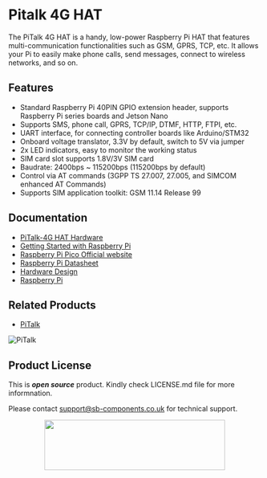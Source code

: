 # Pitalk 4G HAT

The PiTalk 4G HAT is a handy, low-power Raspberry Pi HAT that features multi-communication functionalities such as GSM, GPRS, TCP, etc. It allows your Pi to easily make phone calls, send messages, connect to wireless networks, and so on.

## Features 

* Standard Raspberry Pi 40PIN GPIO extension header, supports Raspberry Pi series boards and Jetson Nano
* Supports SMS, phone call, GPRS, TCP/IP, DTMF, HTTP, FTPI, etc.
* UART interface, for connecting controller boards like Arduino/STM32
* Onboard voltage translator, 3.3V by default, switch to 5V via jumper
* 2x LED indicators, easy to monitor the working status
* SIM card slot supports 1.8V/3V SIM card
* Baudrate: 2400bps ~ 115200bps (115200bps by default)
* Control via AT commands (3GPP TS 27.007, 27.005, and SIMCOM enhanced AT Commands)
* Supports SIM application toolkit: GSM 11.14 Release 99







## Documentation

* [PiTalk-4G HAT Hardware](https://github.com/sbcshop/Pitalk_4G_HAT_Hardware)
* [Getting Started with Raspberry Pi](https://www.raspberrypi.com/documentation/computers/getting-started.html)
* [Raspberry Pi Pico Official website](https://www.raspberrypi.com/documentation/microcontrollers/)
* [Raspberry Pi Datasheet](https://www.raspberrypi.com/documentation/computers/compute-module.html)
* [Hardware Design](https://www.raspberrypi.com/documentation/computers/compute-module.html)
* [Raspberry Pi](https://www.raspberrypi.com/documentation/microcontrollers/raspberry-pi-pico.html)

## Related Products

* [PiTalk](https://shop.sb-components.co.uk/products/pitalk-modular-smartphone-for-raspberry-pi?variant=12516562436179)

 ![PiTalk](https://cdn.shopify.com/s/files/1/1217/2104/products/PiTalk_-_Modular_SmartPhone_for_Raspberry_Pi_5.png?v=1528805795&width=400)

## Product License

This is ***open source*** product. Kindly check LICENSE.md file for more informnation.

Please contact [support@sb-components.co.uk](support@sb-components.co.uk) for technical support.
<p align="center">
  <img width="360" height="100" src="https://cdn.shopify.com/s/files/1/1217/2104/files/Logo_sb_component_3.png?v=1666086771&width=350">
</p>
